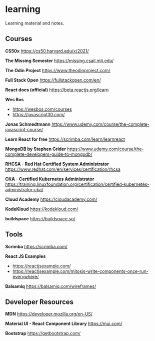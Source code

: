 # learning
Learning material and notes.

## Courses

**CS50x**
https://cs50.harvard.edu/x/2021/

**The Missing Semester**
https://missing.csail.mit.edu/

**The Odin Project**
https://www.theodinproject.com/

**Full Stack Open**
https://fullstackopen.com/en/

**React docs (official)**
https://beta.reactjs.org/learn

**Wes Bos**
* https://wesbos.com/courses
* https://javascript30.com/

**Jonas Schmedtmann**
https://www.udemy.com/course/the-complete-javascript-course/

**Learn React for free**
https://scrimba.com/learn/learnreact

**MongoDB by Stephen Grider**
https://www.udemy.com/course/the-complete-developers-guide-to-mongodb/

**RHCSA - Red Hat Certified System Administrator**
https://www.redhat.com/en/services/certification/rhcsa

**CKA - Certified Kubernetes Administrator**
https://training.linuxfoundation.org/certification/certified-kubernetes-administrator-cka/

**Cloud Academy**
https://cloudacademy.com/

**KodeKloud**
https://kodekloud.com/

**buildspace**
https://buildspace.so/


## Tools

**Scrimba**
https://scrimba.com/

**React JS Examples**
* https://reactjsexample.com/
* https://reactjsexample.com/mitosis-write-components-once-run-everywhere/

**Balsamiq**
https://balsamiq.com/wireframes/


## Developer Resources

**MDN**
https://developer.mozilla.org/en-US/

**Material UI - React Component Library**
https://mui.com/

**Bootstrap**
https://getbootstrap.com/
